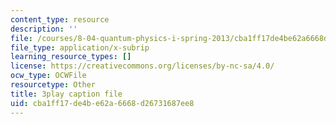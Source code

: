 ```yaml
---
content_type: resource
description: ''
file: /courses/8-04-quantum-physics-i-spring-2013/cba1ff17de4be62a6668d26731687ee8_Rc1vFAUnRUM.srt
file_type: application/x-subrip
learning_resource_types: []
license: https://creativecommons.org/licenses/by-nc-sa/4.0/
ocw_type: OCWFile
resourcetype: Other
title: 3play caption file
uid: cba1ff17-de4b-e62a-6668-d26731687ee8
---
```

